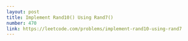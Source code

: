 ```yaml
---
layout: post
title: Implement Rand10() Using Rand7()
number: 470
link: https://leetcode.com/problems/implement-rand10-using-rand7
---
```

